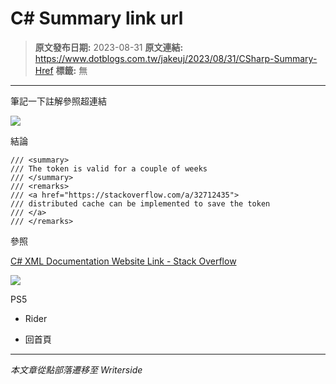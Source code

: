 # C# Summary link url

> **原文發布日期:** 2023-08-31
> **原文連結:** https://www.dotblogs.com.tw/jakeuj/2023/08/31/CSharp-Summary-Href
> **標籤:** 無

---

筆記一下註解參照超連結

![](https://dotblogsfile.blob.core.windows.net/user/小小朱/e7f933a8-df6c-45b1-94d4-aae5c5a685b1/1693470393.png.png)

結論

```
/// <summary>
/// The token is valid for a couple of weeks
/// </summary>
/// <remarks>
/// <a href="https://stackoverflow.com/a/32712435">
/// distributed cache can be implemented to save the token
/// </a>
/// </remarks>
```

參照

[C# XML Documentation Website Link - Stack Overflow](https://stackoverflow.com/questions/6960426/c-sharp-xml-documentation-website-link/32712435#32712435)

![](https://card.psnprofiles.com/1/jakeuj.png)

PS5

* Rider

* 回首頁

---

*本文章從點部落遷移至 Writerside*
